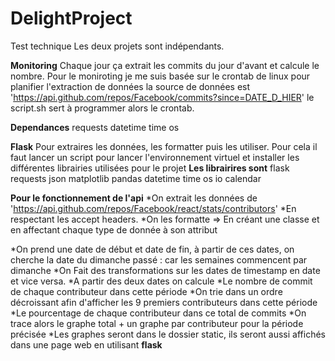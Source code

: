 # DelightProject
Test technique
Les deux projets sont indépendants.

**Monitoring**
Chaque jour ça extrait les commits du jour d'avant et calcule le nombre.
Pour le moniroting je me suis basée sur le crontab de linux pour planifier l'extraction de données
la source de données est 'https://api.github.com/repos/Facebook/commits?since=DATE_D_HIER'
le script.sh sert à programmer alors le crontab.

__Dependances__
requests
datetime
time
os


**Flask**
Pour extraires les données, les formatter puis les utiliser.
Pour cela il faut lancer un script pour lancer l'environnement virtuel et installer les différentes librairies utilisées pour le projet
__Les librairires sont__
flask
requests
json
matplotlib
pandas
datetime
time
os
io
calendar

**Pour le fonctionnement de l'api**
  *On extrait les données de 'https://api.github.com/repos/Facebook/react/stats/contributors'
  *En respectant les accept headers.
  *On les formatte => En créant une classe et en affectant chaque type de donnée à son attribut
  
  *On prend une date de début et date de fin, à partir de ces dates, on cherche la date du dimanche passé : car les semaines commencent par dimanche
  *On Fait des transformations sur les dates de timestamp en date et vice versa.
  *A partir des deux dates on calcule
    *Le nombre de commit de chaque contributeur dans cette période
    *On trie dans un ordre décroissant afin d'afficher les 9 premiers contributeurs dans cette période
    *Le pourcentage de chaque contributeur dans ce total de commits
    *On trace alors le graphe total + un graphe par contributeur pour la période précisée
    *Les graphes seront dans le dossier static, ils seront aussi affichés dans une page web en utilisant **flask**



